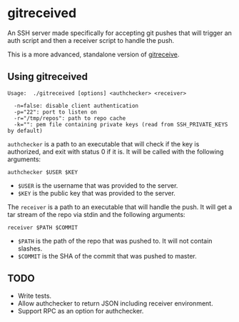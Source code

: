 # gitreceived

An SSH server made specifically for accepting git pushes that will trigger an
auth script and then a receiver script to handle the push.

This is a more advanced, standalone version of
[gitreceive](https://github.com/progrium/gitreceive).

## Using gitreceived

```
Usage:  ./gitreceived [options] <authchecker> <receiver>

  -n=false: disable client authentication
  -p="22": port to listen on
  -r="/tmp/repos": path to repo cache
  -k="": pem file containing private keys (read from SSH_PRIVATE_KEYS by default)
```

`authchecker` is a path to an executable that will check if the key is
authorized, and exit with status 0 if it is. It will be called with the
following arguments:

    authchecker $USER $KEY

* `$USER` is the username that was provided to the server.
* `$KEY` is the public key that was provided to the server.

The `receiver` is a path to an executable that will handle the push. It will get
a tar stream of the repo via stdin and the following arguments:

    receiver $PATH $COMMIT

* `$PATH` is the path of the repo that was pushed to. It will not contain
  slashes.
* `$COMMIT` is the SHA of the commit that was pushed to master.

## TODO

* Write tests.
* Allow authchecker to return JSON including receiver environment.
* Support RPC as an option for authchecker.
